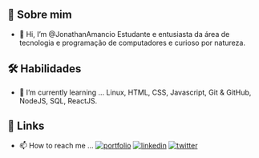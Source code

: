 ## 🚀 Sobre mim
- 👋 Hi, I’m @JonathanAmancio
Estudante e entusiasta da área de tecnologia e programação de computadores e curioso por natureza.

## 🛠 Habilidades
- 🌱 I’m currently learning ...
Linux, HTML, CSS, Javascript, Git & GitHub, NodeJS, SQL, ReactJS.


## 🔗 Links
- 📫 How to reach me ...
[![portfolio](https://img.shields.io/badge/my_portfolio-000?style=for-the-badge&logo=ko-fi&logoColor=white)](https://github.com/JonathanAmancio)
[![linkedin](https://img.shields.io/badge/linkedin-0A66C2?style=for-the-badge&logo=linkedin&logoColor=white)](https://www.linkedin.com/jonathanamancio)
[![twitter](https://img.shields.io/badge/twitter-1DA1F2?style=for-the-badge&logo=twitter&logoColor=white)](https://twitter.com/amanciio93)

